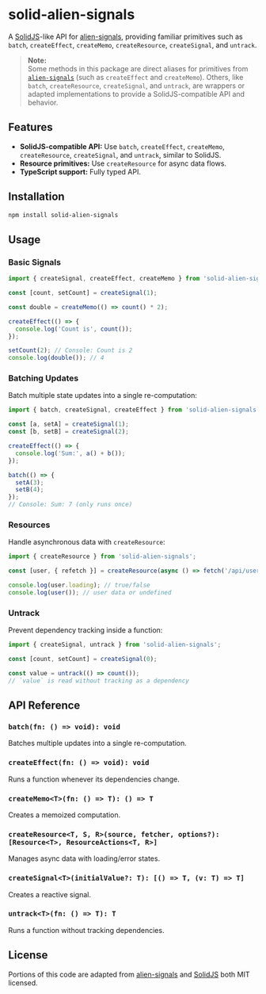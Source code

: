 # solid-alien-signals

A [SolidJS](https://github.com/solidjs/solid)-like API for [alien-signals](https://github.com/stackblitz/alien-signals), providing familiar primitives such as `batch`, `createEffect`, `createMemo`, `createResource`, `createSignal`, and `untrack`.

> **Note:**  
> Some methods in this package are direct aliases for primitives from [`alien-signals`](https://github.com/stackblitz/alien-signals) (such as `createEffect` and `createMemo`). Others, like `batch`, `createResource`, `createSignal`, and `untrack`, are wrappers or adapted implementations to provide a SolidJS-compatible API and behavior.

## Features

- **SolidJS-compatible API:** Use `batch`, `createEffect`, `createMemo`, `createResource`, `createSignal`, and `untrack`, similar to SolidJS.
- **Resource primitives:** Use `createResource` for async data flows.
- **TypeScript support:** Fully typed API.

## Installation

```sh
npm install solid-alien-signals
```

## Usage

### Basic Signals

```ts
import { createSignal, createEffect, createMemo } from 'solid-alien-signals';

const [count, setCount] = createSignal(1);

const double = createMemo(() => count() * 2);

createEffect(() => {
  console.log('Count is', count());
});

setCount(2); // Console: Count is 2
console.log(double()); // 4
```

### Batching Updates

Batch multiple state updates into a single re-computation:

```ts
import { batch, createSignal, createEffect } from 'solid-alien-signals';

const [a, setA] = createSignal(1);
const [b, setB] = createSignal(2);

createEffect(() => {
  console.log('Sum:', a() + b());
});

batch(() => {
  setA(3);
  setB(4);
});
// Console: Sum: 7 (only runs once)
```

### Resources

Handle asynchronous data with `createResource`:

```ts
import { createResource } from 'solid-alien-signals';

const [user, { refetch }] = createResource(async () => fetch('/api/user').then((res) => res.json()));

console.log(user.loading); // true/false
console.log(user()); // user data or undefined
```

### Untrack

Prevent dependency tracking inside a function:

```ts
import { createSignal, untrack } from 'solid-alien-signals';

const [count, setCount] = createSignal(0);

const value = untrack(() => count());
// `value` is read without tracking as a dependency
```

## API Reference

### `batch(fn: () => void): void`

Batches multiple updates into a single re-computation.

### `createEffect(fn: () => void): void`

Runs a function whenever its dependencies change.

### `createMemo<T>(fn: () => T): () => T`

Creates a memoized computation.

### `createResource<T, S, R>(source, fetcher, options?): [Resource<T>, ResourceActions<T, R>]`

Manages async data with loading/error states.

### `createSignal<T>(initialValue?: T): [() => T, (v: T) => T]`

Creates a reactive signal.

### `untrack<T>(fn: () => T): T`

Runs a function without tracking dependencies.

## License

Portions of this code are adapted from [alien-signals](https://github.com/stackblitz/alien-signals) and [SolidJS](https://github.com/solidjs/solid) both MIT licensed.

